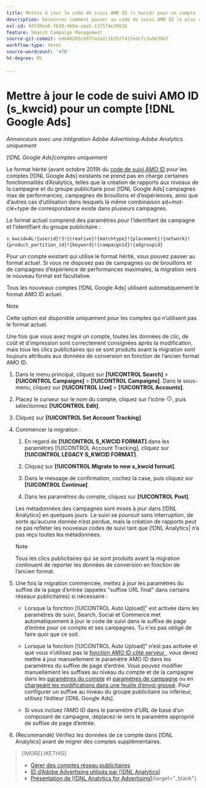 ```yaml
---
title: Mettez à jour le code de suivi AMO ID (s_kwcid) pour un compte  [!DNL Google Ads] .
description: Découvrez comment passer au code de suivi AMO ID le plus récent pour un compte  [!DNL Google Ads] .
exl-id: 4dfd9ea6-f639-4b9a-aaa5-13f574e3961b
feature: Search Campaign Management
source-git-commit: edb46265c6977a1e2c1b352f41fedcfc3a9e3bbf
workflow-type: tm+mt
source-wordcount: '478'
ht-degree: 0%

---
```


# Mettre à jour le code de suivi AMO ID (s_kwcid) pour un compte [!DNL Google Ads]

*Annonceurs avec une intégration Adobe Advertising-Adobe Analytics uniquement*

*[!DNL Google Ads]comptes uniquement*

Le format hérité (avant octobre 2019) du [code de suivi AMO ID](/help/integrations/analytics/ids.md#amo-id-formats) pour les comptes [!DNL Google Ads] existants ne prend pas en charge certaines fonctionnalités d’Analytics, telles que la création de rapports aux niveaux de la campagne et du groupe publicitaire pour [!DNL Google Ads] campagnes max de performances, campagnes de brouillons et d’expériences, ainsi que d’autres cas d’utilisation dans lesquels la même combinaison ad+mot-clé+type de correspondance existe dans plusieurs campagnes.

Le format actuel comprend des paramètres pour l’identifiant de campagne et l’identifiant du groupe publicitaire :

```
s_kwcid=AL!{userid}!3!{creative}!{matchtype}!{placement}!{network}!{product_partition_id}!{keyword}!{campaignid}!{adgroupid}
```

Pour un compte existant qui utilise le format hérité, vous pouvez passer au format actuel. Si vous ne disposez pas de campagnes ou de brouillons et de campagnes d’expérience de performances maximales, la migration vers le nouveau format est facultative.

Tous les nouveaux comptes [!DNL Google Ads] utilisent automatiquement le format AMO ID actuel.

>[!NOTE]
>
>Cette option est disponible uniquement pour les comptes qui n’utilisent pas le format actuel.
>
>Une fois que vous avez migré un compte, toutes les données de clic, de coût et d’impression sont correctement consignées après la modification, mais tous les clics publicitaires qui se sont produits avant la migration sont toujours attribués aux données de conversion en fonction de l’ancien format AMO ID.

1. Dans le menu principal, cliquez sur **[!UICONTROL Search]** \> **[!UICONTROL Campaigns]** \> **[!UICONTROL Campaigns]**. Dans le sous-menu, cliquez sur **[!UICONTROL Live]** \> **[!UICONTROL Accounts]**.

1. Placez le curseur sur le nom du compte, cliquez sur l’icône ![flèche déroulante](/help/search-social-commerce/assets/arrow-dropdown-menu.png), puis sélectionnez **[!UICONTROL Edit]**.

1. Cliquez sur **[!UICONTROL Set Account Tracking]**.

1. Commencer la migration :

   1. En regard de **[!UICONTROL S_KWCID FORMAT]** dans les paramètres [!UICONTROL Account Tracking], cliquez sur **[!UICONTROL LEGACY S_KWCID FORMAT]**.

   1. Cliquez sur **[!UICONTROL Migrate to new s_kwcid format]**.

   1. Dans le message de confirmation, cochez la case, puis cliquez sur **[!UICONTROL Continue]**.

   1. Dans les paramètres du compte, cliquez sur **[!UICONTROL Post]**.

   Les métadonnées des campagnes sont mises à jour dans [!DNL Analytics] en quelques jours. Le suivi se poursuit sans interruption, de sorte qu’aucune donnée n’est perdue, mais la création de rapports peut ne pas refléter les nouveaux codes de suivi tant que [!DNL Analytics] n’a pas reçu toutes les métadonnées.

   >[!NOTE]
   >
   >Tous les clics publicitaires qui se sont produits avant la migration continuent de reporter les données de conversion en fonction de l’ancien format.

1. Une fois la migration commencée, mettez à jour les paramètres du suffixe de la page d’entrée (appelés &quot;suffixe URL final&quot; dans certains réseaux publicitaires) si nécessaire :

   * Lorsque la fonction [!UICONTROL Auto Upload]&quot; est activée dans les paramètres de suivi, Search, Social et Commerce met automatiquement à jour le code de suivi dans le suffixe de page d’entrée pour ce compte et ses campagnes. Tu n&#39;es pas obligé de faire quoi que ce soit.

   * Lorsque la fonction [!UICONTROL Auto Upload]&quot; n’est pas activée et que vous n’utilisez pas la [ fonction AMO ID côté serveur ](/help/integrations/analytics/ids.md#amo-id-formats), vous devez mettre à jour manuellement le paramètre AMO ID dans les paramètres du suffixe de page d’entrée. Vous pouvez modifier manuellement les suffixes au niveau du compte et de la campagne dans les [paramètres du compte](/help/search-social-commerce/campaign-management/accounts/ad-network-account-manage.md) et [paramètres de campagne](/help/search-social-commerce/campaign-management/campaigns/campaign-settings-google.md) ou en [chargeant les modifications dans une feuille d’envoi groupé](/help/search-social-commerce/campaign-management/bulksheets/bulksheet-upload.md). Pour configurer un suffixe au niveau du groupe publicitaire ou inférieur, utilisez l’éditeur [!DNL Google Ads].

   * Si vous incluez l’AMO ID dans le paramètre d’URL de base d’un composant de campagne, déplacez-le vers le paramètre approprié de suffixe de page d’entrée.

1. (Recommandé) Vérifiez les données de ce compte dans [!DNL Analytics] avant de migrer des comptes supplémentaires.

>[!MORELIKETHIS]
>
>* [Gérer des comptes réseau publicitaires](ad-network-account-manage.md)
>* [ID d’Adobe Advertising utilisés par [!DNL Analytics]](/help/integrations/analytics/ids.md)
>* [Présentation de [!DNL Analytics for Advertising]](https://experienceleague.adobe.com/docs/advertising/integrations/home.html?lang=fr){target="_blank"}
